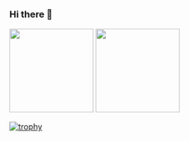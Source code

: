 ### Hi there 👋

<!--
- 🔭 I’m currently working on ...
- 🌱 I’m currently learning ...
- 👯 I’m looking to collaborate on ...
- 🤔 I’m looking for help with ...
- 💬 Ask me about ...
- 📫 How to reach me: ...
- ⚡ Fun fact: ...
-->

<div>
    <img height="150em" src="https://github-readme-stats.vercel.app/api?username=allysonmaraujo&show_icons=true&theme=material-palenight&include_all_commits=true"/>
    <img height="150em" src="https://github-readme-stats.vercel.app/api/top-langs/?username=allysonmaraujo&layout=compact&langs_count=7&theme=material-palenight"/>
</div>

[![trophy](https://github-profile-trophy.vercel.app/?username=allysonmaraujo&theme=onedark)](https://github.com/allysonmaraujo/github-profile-trophy)
